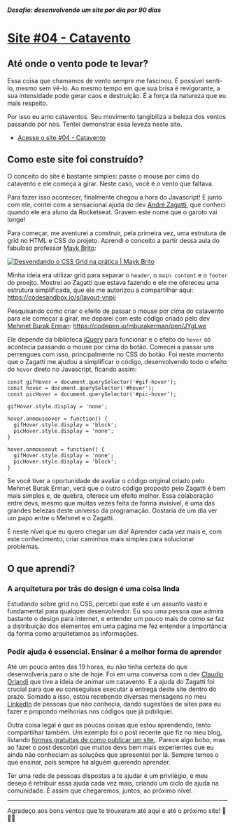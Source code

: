 ##### Desafio: desenvolvendo um site por dia por 90 dias 

# [Site #04 - Catavento](https://www.dorlyneto.com/90sites/04-catavento)

## Até onde o vento pode te levar?

Essa coisa que chamamos de vento sempre me fascinou. É possível senti-lo, mesmo sem vê-lo. Ao mesmo tempo em que sua brisa é revigorante, a sua intensidade pode gerar caos e destruição. É a força da natureza que eu mais respeito.

Por isso eu amo cataventos. Seu movimento tangibiliza a beleza dos ventos passando por nós. Tentei demonstrar essa leveza neste site.

* [Acesse o site #04 - Catavento](https://www.dorlyneto.com/90sites/04-catavento)

## Como este site foi construído?

O conceito do site é bastante simples: passe o mouse por cima do catavento e ele começa a girar. Neste caso, você é o vento que faltava.

Para fazer isso acontecer, finalmente chegou a hora do Javascript! E junto com ele, contei com a sensacional ajuda do dev [André Zagatti](https://github.com/AZagatti), que conheci quando ele era aluno da Rocketseat. Gravem este nome que o garoto vai longe!

Para começar, me aventurei a construir, pela primeira vez, uma estrutura de grid no HTML e CSS do projeto. Aprendi o conceito a partir dessa aula do fabuloso professor [Mayk Brito](https://github.com/maykbrito):

[![Desvendando o CSS Grid na prática | Mayk Brito](http://i3.ytimg.com/vi/HN1UjzRSdBk/hqdefault.jpg)](https://www.youtube.com/watch?v=HN1UjzRSdBk)

Minha ideia era utilizar grid para separar o ```header```, o ```main content``` e o ```footer``` do proejto. Mostrei ao Zagatti que estava fazendo e ele me ofereceu uma estrutura simplificada, que ele me autorizou a compartilhar aqui: https://codesandbox.io/s/layout-vnpij

Pesquisando como criar o efeito de passar o mouse por cima do catavento para ele começar a girar, me deparei com este código criado pelo dev [Mehmet Burak Erman](https://mburakerman.com/): https://codepen.io/mburakerman/pen/JYgLwe

Ele depende da biblioteca [jQuery](https://jquery.com/) para funcionar e o efeito do ```hover``` só acontecia passando o mouse por cima do botão. Comecei a passar uns perrengues com isso, principalmente no CSS do botão. Foi neste momento que o Zagatti me ajudou a simplificar o código, desenvolvendo todo o efeito do ```hover``` direto no Javascript, ficando assim: 

```
const gifHover = document.querySelector('#gif-hover');
const hover = document.querySelector('#hover');
const picHover = document.querySelector('#pic-hover');

gifHover.style.display = 'none';

hover.onmouseover = function() {
  gifHover.style.display = 'block';
  picHover.style.display = 'none';
}

hover.onmouseout = function() {
  gifHover.style.display = 'none';
  picHover.style.display = 'block';
}
```

Se você tiver a oportunidade de avaliar o código original criado pelo Mehmet Burak Erman, verá que o outro código proposto pelo Zagatti é bem mais simples e, de quebra, oferece um efeito melhor. Essa colaboração entre devs, mesmo que muitas vezes feita de forma invisível, é uma das grandes belezas deste universo da programação. Gostaria de um dia ver um papo entre o Mehmet e o Zagatti.

É neste nível que eu quero chegar um dia! Aprender cada vez mais e, com este conhecimento, criar caminhos mais simples para solucionar problemas. 

## O que aprendi?

### A arquitetura por trás do design é uma coisa linda

Estudando sobre grid no CSS, percebi que este é um assunto vasto e fundamental para qualquer desenvolvedor. Eu sou uma pessoa que admira bastante o design para internet, e entender um pouco mais de como se faz a distribuição dos elementos em uma página me fez entender a importância da forma como arquitetamos as informações.

### Pedir ajuda é essencial. Ensinar é a melhor forma de aprender

Até um pouco antes das 19 horas, eu não tinha certeza do que desenvolveria para o site de hoje. Foi em uma conversa com o dev [Claudio Orlandi](https://github.com/csorlandi) que tive a ideia de animar um catavento. E a ajuda do Zagatti foi crucial para que eu conseguisse executar a entrega deste site dentro do prazo. Somado a isso, estou recebendo diversas mensagens no meu [LinkedIn](https://www.linkedin.com/in/dorlyneto) de pessoas que não conhecia, dando sugestões de sites para eu fazer e propondo melhorias nos códigos que já publiquei.

Outra coisa legal é que as poucas coisas que estou aprendendo, tento compartilhar também. Um exemplo foi o post recente que fiz no meu blog, listando [formas gratuitas de como publicar um site.](https://dorly.blog/como-publicar-site-de-graca/). Parece algo bobo, mas ao fazer o post descobri que muitos devs bem mais experientes que eu ainda não conheciam as soluções que apresentei por lá. Sempre temos o que ensinar, pois sempre há alguém querendo aprender. 

Ter uma rede de pessoas dispostas a te ajudar é um privilégio, e meu desejo é retribuir essa ajuda cada vez mais, criando um ciclo de ajuda na comunidade. É assim que chegaremos, juntos, ao próximo nível.

---

Agradeço aos bons ventos que te trouxeram até aqui e até o próximo site! 🚀🚀🚀